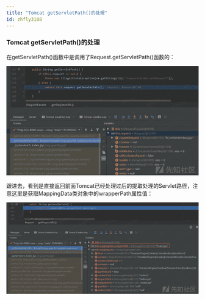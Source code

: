 ```yaml
---
title: "Tomcat getServletPath()的处理"
id: zhfly3188
---
```


### Tomcat getServletPath()的处理

在getServletPath()函数中是调用了Request.getServletPath()函数的：

![image](../img/48e277f061c87289a7f7e71d713ccdf3.png)

跟进去，看到是直接返回前面Tomcat已经处理过后的提取处理的Servlet路径，注意这里是获取MappingData类对象中的wrapperPath属性值：

![image](../img/8e45c13978351780e7f9d0ee6bed4e18.png)